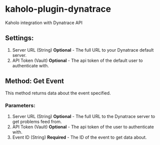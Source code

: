# kaholo-plugin-dynatrace
Kaholo integration with Dynatrace API

## Settings:
1. Server URL (String) **Optional** - The full URL to your Dynatrace default server.
2. API Token (Vault) **Optional** - The api token of the default user to authenticate with.

## Method: Get Event
This method returns data about the event specified.

### Parameters:
1. Server URL (String) **Optional** - The full URL to the Dynatrace server to get problems feed from.
2. API Token (Vault) **Optional** - The api token of the user to authenticate with.
3. Event ID (String) **Required** - The ID of the event to get data about.